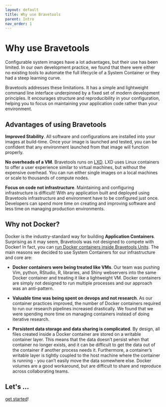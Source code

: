 ```yaml
---
layout: default
title: Why use Bravetools
parent: Intro
nav_order: 1
---
```


# Why use Bravetools

Configurable system images have a lot advantages, but their use has been limited. In our own development practice, we found that there were either no existing tools to automate the full lifecycle of a System Container or they had a steep learning curve.

Bravetools addresses these limitations. It has a simple and lightweight command line interface underpinned by a fixed set of modern development principles. It encourages structure and reproducibility in your configuration, helping you to focus on maintaining your application code rather than your environment.

## Advantages of using Bravetools

**Improved Stability**. All software and configurations are installed into your images at build-time. Once your image is launched and tested, you can be confident that any environment launched from that image will function properly.

**No overheads of a VM**. Bravetools runs on [LXD](https://linuxcontainers.org/lxd/introduction/). LXD uses Linux containers to offer a user experience similar to virtual machines, but without the expensive overhead. You can run either single images on a local machines or scale to thousands of compute nodes.

**Focus on code not infrastructure**. Maintaining and configuring infrastructure is difficult! With any application built and deployed using Bravetools infrastructure and environment have to be configured just once. Developers can spend more time on creating and improving software and less time on managing production environments.

## Why not Docker?

Docker is the industry-standard way for building **Application Containers**. Surprising as it may seem, Bravetools was not designed to compete with Docker! In fact, you can [run Docker containers inside Bravetools Units](../docs/../docker). The main reasons we decided to use System Containers for our infrastructure and core are:

* **Docker containers were being treated like VMs**. Our team was pushing Vim, python, RStudio, R, libraries, and Shiny webservers into the same Docker container and treating it like a lightweight VM. Docker containers are simply not designed to run multiple processes and our approach was an anti-pattern.

* **Valuable time was being spent on devops and not research**. As our container practices improved, the number of Docker containers required to run our research pipelines increased drastically. We found that we were spending more time on managing containers instead of doing iterative research.

* **Persistent data storage and data sharing is complicated**. By design, all files created inside a Docker container are stored on a writable container layer. This means that the data doesn’t persist when that container no longer exists, and it can be difficult to get the data out of the container if another process needs it. Furthermore, a container’s writable layer is tightly coupled to the host machine where the container is running - you can’t easily move the data somewhere else. Docker volumes are a good workaround, but are difficult to share and reproduce across collaborating teams.

## Let's ...
[get started](../../installation)!